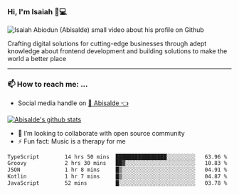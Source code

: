### Hi, I'm Isaiah 🌻💻

<img src="https://res.cloudinary.com/abisalde/image/upload/c_scale,h_311,w_816/v1616039512/Abisalde_github.gif" alt="Isaiah Abiodun (Abisalde) small video about his profile on Github">

Crafting digital solutions for cutting-edge businesses through adept knowledge about frontend development and building solutions to make the world a better place
<hr>

### 📫 How to reach me: ...
- Social media handle on <a href="https://twitter.com/abisalde">🔔  Abisalde   👈</a>


[![Abisalde's github stats](https://github-readme-stats.vercel.app/api?username=abisalde)](https://github.com/abisalde/github-readme-stats)

- 👯 I’m looking to collaborate with open source community
- ⚡ Fun fact: Music is a therapy for me


<!--
**abisalde/Abisalde** is a ✨ _special_ ✨ repository because its `README.md` (this file) appears on your GitHub profile.

Here are some ideas to get you started:


- 👯 I’m looking to collaborate with open source community
- 🤔 I’m looking for help with ...
- 💬 Ask me about ...
- 📫 How to reach me: ...
- 😄 Pronouns: ...
- ⚡ Fun fact: ...
-->

<!--START_SECTION:waka-->

```txt
TypeScript        14 hrs 50 mins  ████████████████░░░░░░░░░   63.96 %
Groovy            2 hrs 30 mins   ██▓░░░░░░░░░░░░░░░░░░░░░░   10.83 %
JSON              1 hr 8 mins     █▒░░░░░░░░░░░░░░░░░░░░░░░   04.91 %
Kotlin            1 hr 7 mins     █▒░░░░░░░░░░░░░░░░░░░░░░░   04.87 %
JavaScript        52 mins         █░░░░░░░░░░░░░░░░░░░░░░░░   03.78 %
```

<!--END_SECTION:waka-->

